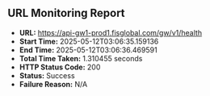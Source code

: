 ## URL Monitoring Report

- **URL:** https://api-gw1-prod1.fisglobal.com/gw/v1/health
- **Start Time:** 2025-05-12T03:06:35.159136
- **End Time:** 2025-05-12T03:06:36.469591
- **Total Time Taken:** 1.310455 seconds
- **HTTP Status Code:** 200
- **Status:** Success
- **Failure Reason:** N/A
